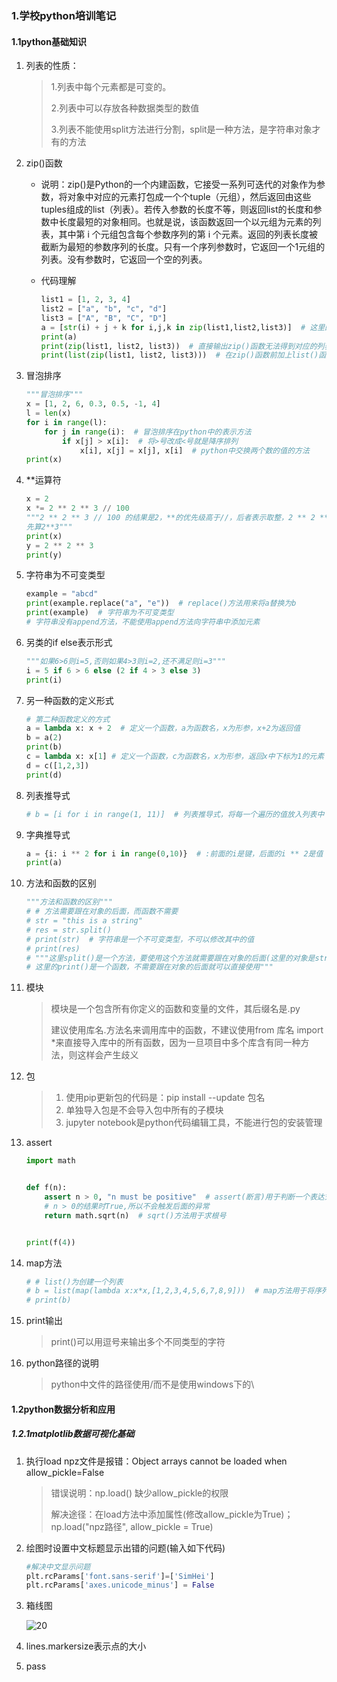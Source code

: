 ### 1.学校python培训笔记

#### 1.1python基础知识

1. 列表的性质：

   > 1.列表中每个元素都是可变的。
   >
   > 2.列表中可以存放各种数据类型的数值
   >
   > 3.列表不能使用split方法进行分割，split是一种方法，是字符串对象才有的方法

3. zip()函数

   - 说明：zip()是Python的一个内建函数，它接受一系列可迭代的对象作为参数，将对象中对应的元素打包成一个个tuple（元组），然后返回由这些tuples组成的list（列表）。若传入参数的长度不等，则返回list的长度和参数中长度最短的对象相同。也就是说，该函数返回一个以元组为元素的列表，其中第 i 个元组包含每个参数序列的第 i 个元素。返回的列表长度被截断为最短的参数序列的长度。只有一个序列参数时，它返回一个1元组的列表。没有参数时，它返回一个空的列表。

   - 代码理解

     ```python
     list1 = [1, 2, 3, 4]
     list2 = ["a", "b", "c", "d"]
     list3 = ["A", "B", "C", "D"]
     a = [str(i) + j + k for i,j,k in zip(list1,list2,list3)]  # 这里的i,j,k分别是zip返回的列表中的每一元组中的3个元素
     print(a)
     print(zip(list1, list2, list3))  # 直接输出zip()函数无法得到对应的列表
     print(list(zip(list1, list2, list3)))  # 在zip()函数前加上list()函数可以就可以得到对应的列表
     ```

4. 冒泡排序

   ```python
   """冒泡排序"""
   x = [1, 2, 6, 0.3, 0.5, -1, 4]
   l = len(x)
   for i in range(l):
       for j in range(i):  # 冒泡排序在python中的表示方法
           if x[j] > x[i]:  # 将>号改成<号就是降序排列
               x[i], x[j] = x[j], x[i]  # python中交换两个数的值的方法
   print(x)
   ```

4. **运算符

   ```python
   x = 2
   x *= 2 ** 2 ** 3 // 100
   """2 ** 2 ** 3 // 100 的结果是2，**的优先级高于//，后者表示取整，2 ** 2 ** 3 的结果是2的8次方而不是4的3次方，
   先算2**3"""
   print(x)
   y = 2 ** 2 ** 3
   print(y)
   ```

5. 字符串为不可变类型

   ```python
   example = "abcd"
   print(example.replace("a", "e"))  # replace()方法用来将a替换为b
   print(example)  # 字符串为不可变类型
   # 字符串没有append方法，不能使用append方法向字符串中添加元素
   ```

6. 另类的if else表示形式

   ```python
   """如果6>6则i=5,否则如果4>3则i=2,还不满足则i=3"""
   i = 5 if 6 > 6 else (2 if 4 > 3 else 3)
   print(i)
   ```

7. 另一种函数的定义形式

   ```python
   # 第二种函数定义的方式
   a = lambda x: x + 2  # 定义一个函数，a为函数名，x为形参，x+2为返回值
   b = a(2)
   print(b)
   c = lambda x: x[1] # 定义一个函数，c为函数名，x为形参，返回x中下标为1的元素
   d = c([1,2,3])
   print(d)
   ```

8. 列表推导式

   ```python
   # b = [i for i in range(1, 11)]  # 列表推导式，将每一个遍历的值放入列表中
   ```

9. 字典推导式

   ```python
   a = {i: i ** 2 for i in range(0,10)}  # :前面的i是键，后面的i ** 2是值
   print(a)
   ```

10. 方法和函数的区别

    ```python
    """方法和函数的区别"""
    # # 方法需要跟在对象的后面，而函数不需要
    # str = "this is a string"
    # res = str.split()
    # print(str)  # 字符串是一个不可变类型，不可以修改其中的值
    # print(res)
    # """这里split()是一个方法，要使用这个方法就需要跟在对象的后面(这里的对象是str),
    # 这里的print()是一个函数，不需要跟在对象的后面就可以直接使用"""
    ```

11. 模块

    > 模块是一个包含所有你定义的函数和变量的文件，其后缀名是.py
    >
    > 建议使用库名.方法名来调用库中的函数，不建议使用from 库名 import *来直接导入库中的所有函数，因为一旦项目中多个库含有同一种方法，则这样会产生歧义

12. 包

    > 1. 使用pip更新包的代码是：pip install --update 包名
    > 2. 单独导入包是不会导入包中所有的子模块
    > 3. jupyter notebook是python代码编辑工具，不能进行包的安装管理

13. assert

    ```python
    import math
    
    
    def f(n):
        assert n > 0, "n must be positive"  # assert(断言)用于判断一个表达式，当表达式为false时才会产生异常
        # n > 0的结果时True,所以不会触发后面的异常
        return math.sqrt(n)  # sqrt()方法用于求根号
    
    
    print(f(4))
    ```

14. map方法

    ```python
    # # list()为创建一个列表
    # b = list(map(lambda x:x*x,[1,2,3,4,5,6,7,8,9]))  # map方法用于将序列的每一个元素作为函数的参数进行运算
    # print(b)
    ```

15. print输出

    > print()可以用逗号来输出多个不同类型的字符

16. python路径的说明

    > python中文件的路径使用/而不是使用windows下的\

#### 1.2python数据分析和应用

##### 1.2.1matplotlib数据可视化基础

1. 执行load npz文件是报错：Object arrays cannot be loaded when allow_pickle=False

   > 错误说明：np.load() 缺少allow_pickle的权限
   >
   > 解决途径：在load方法中添加属性(修改allow_pickle为True)；np.load("npz路径", allow_pickle = True) 

2. 绘图时设置中文标题显示出错的问题(输入如下代码)

   ```python
   #解决中文显示问题
   plt.rcParams['font.sans-serif']=['SimHei']
   plt.rcParams['axes.unicode_minus'] = False
   ```

3. 箱线图

   ![20](https://raw.githubusercontent.com/DedicationTechnology/picgo/master/img/20.jpg)

4. lines.markersize表示点的大小

5. pass